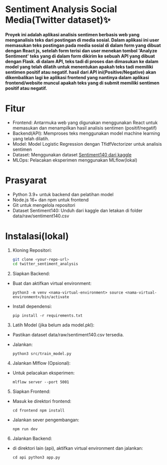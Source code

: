 # **Sentiment Analysis Social Media(Twitter dataset)✨**

#### Proyek ini adalah aplikasi analisis sentimen berbasis web yang menganalisis teks dari postingan di media sosial. Dalam aplikasi ini user memasukan teks postingan pada media sosial di dalam form yang dibuat dengan React js, setelah form terisi dan user menekan tombol 'Analyze Sentiment' teks yang di dalam form dikirim ke sebuah API yang dibuat dengan Flask. di dalam API, teks tadi di proses dan dimasukan ke dalam model yang telah dilatih untuk menentukan apakah teks tadi memiliki sentimen positif atau negatif. hasil dari API ini(Positive/Negative) akan dikembalikan lagi ke aplikasi frontend yang nantinya dalam aplikasi frontend/website muncul apakah teks yang di submit memiliki sentimen positif atau negatif.

# **Fitur**

- Frontend: Antarmuka web yang digunakan menggunakan React untuk memasukan dan menampilkan hasil analisis sentimen (positif/negatif)
- Backend(API): Memproses teks menggunakan model machine learning yang telah dilatih.
- Model: Model Logistic Regression dengan TfidfVectorizer untuk analisis sentimen
- Dataset: Menggunakan dataset [Sentiment140 dari kaggle](https://www.kaggle.com/datasets/kazanova/sentiment140)
- MLOps: Pelacakan eksperimen menggunakan MLflow(lokal)

# **Prasyarat**

- Python 3.9+ untuk backend dan pelatihan model
- Node.js 16+ dan npm untuk frontend
- Git untuk mengelola repositori
- Dataset Sentiment140: Unduh dari kaggle dan letakan di folder data/raw/sentiment140.csv

# **Instalasi(lokal)**

1. Kloning Repositori:

   ```bash
   git clone <your-repo-url>
   cd twitter_sentiment_analysis
   ```

2. Siapkan Backend:

- Buat dan aktifkan virtual environment:

  `python3 -m venv <nama-virtual-environment>
source <nama-virtual-environment>/bin/activate`

- Install dependensi:

  `pip install -r requirements.txt`

3. Latih Model (jika belum ada model.pkl):

- Pastikan dataset data/raw/sentiment140.csv tersedia.
- Jalankan:

  `python3 src/train_model.py`

4. Jalankan Mlflow (Opsional):

- Untuk pelacakan eksperimen:

  `mlflow server --port 5001`

5. Siapkan Frontend:

- Masuk ke direktori frontend:

  `cd frontend
npm install`

- Jalankan sever pengembangan:

  `npm run dev`

6. Jalankan Backend:

- di direktori lain (api), aktifkan virtual environment dan jalankan:

  `cd api
python3 app.py`
